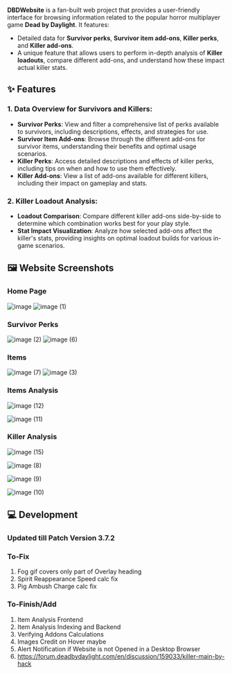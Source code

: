 **DBDWebsite** is a fan-built web project that provides a user-friendly interface for browsing information related to the popular horror multiplayer game **Dead by Daylight**. It features:
- Detailed data for **Survivor perks**, **Survivor item add-ons**, **Killer perks**, and **Killer add-ons**.
- A unique feature that allows users to perform in-depth analysis of **Killer loadouts**, compare different add-ons, and understand how these impact actual killer stats.

## ✨ Features
### 1. **Data Overview for Survivors and Killers**:
- **Survivor Perks**: View and filter a comprehensive list of perks available to survivors, including descriptions, effects, and strategies for use.
- **Survivor Item Add-ons**: Browse through the different add-ons for survivor items, understanding their benefits and optimal usage scenarios.
- **Killer Perks**: Access detailed descriptions and effects of killer perks, including tips on when and how to use them effectively.
- **Killer Add-ons**: View a list of add-ons available for different killers, including their impact on gameplay and stats.

### 2. **Killer Loadout Analysis**:
- **Loadout Comparison**: Compare different killer add-ons side-by-side to determine which combination works best for your play style.
- **Stat Impact Visualization**: Analyze how selected add-ons affect the killer's stats, providing insights on optimal loadout builds for various in-game scenarios.

## 🖼️ Website Screenshots

### Home Page
![image](https://github.com/user-attachments/assets/9910163d-2482-45be-8137-ed935126c712)
![image (1)](https://github.com/user-attachments/assets/45998fb9-74bb-4436-ae5f-42e5b4849752)

### Survivor Perks
![image (2)](https://github.com/user-attachments/assets/854af43d-42f3-42a2-bf40-0a48a592f576)
![image (6)](https://github.com/user-attachments/assets/87845cdb-ba7f-488d-981b-93ec8e844f18)

### Items
![image (7)](https://github.com/user-attachments/assets/f29acfc0-5355-4f92-af75-37a7f09a24c1)
![image (3)](https://github.com/user-attachments/assets/b716e68f-d192-4684-a0c8-78767dd69b05)

### Items Analysis
![image (12)](https://github.com/user-attachments/assets/467c7ed3-27be-4c3a-b12a-8e149e2f0dec)

![image (11)](https://github.com/user-attachments/assets/40251324-cb79-4d0a-adf4-45746b695e26)

### Killer Analysis
![image (15)](https://github.com/user-attachments/assets/e5e3a091-3da2-4404-9d9f-d0108c20ebe5)

![image (8)](https://github.com/user-attachments/assets/c4169b22-8f6d-47a8-bb5f-5c614d8c77d7)

![image (9)](https://github.com/user-attachments/assets/42cdaf31-460b-43d3-a671-3c3f29c33ca9)

![image (10)](https://github.com/user-attachments/assets/1b51fda9-36c5-44f5-ab0d-1ca27cd7956f)


## 💻 Development


### Updated till Patch Version 3.7.2

### To-Fix

1) Fog gif covers only part of Overlay heading
2) Spirit Reappearance Speed calc fix
3) Pig Ambush Charge calc fix

### To-Finish/Add

1) Item Analysis Frontend
2) Item Analysis Indexing and Backend
3) Verifying Addons Calculations
4) Images Credit on Hover maybe
5) Alert Notification if Website is not Opened in a Desktop Browser
6)  https://forum.deadbydaylight.com/en/discussion/159033/killer-main-by-hack

